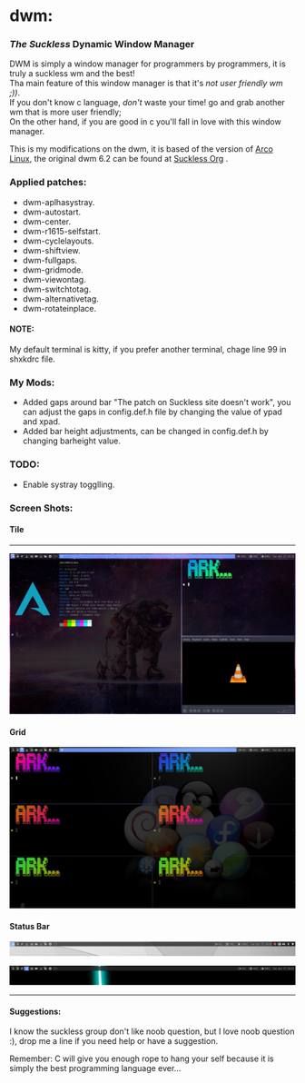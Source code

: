 # dwm:   

### _The Suckless_ Dynamic Window Manager  

DWM is simply a window manager for programmers by programmers, it is truly a suckless wm and the best!  
Tha main feature of this window manager is that it's _not user friendly wm ;))_.  
If you don't know c language, _don't_ waste your time! go and grab another wm that is more user friendly;  
On the other hand, if you are good in c you'll fall in love with this window manager.  

This is my modifications on the dwm, it is based of the version of [Arco Linux](https://arcolinux.com), the original dwm 6.2 can be found at [Suckless Org](https://dwm.suckless.org) .  

### Applied patches:
* dwm-aplhasystray.  
* dwm-autostart.  
* dwm-center.  
* dwm-r1615-selfstart.  
* dwm-cyclelayouts.  
* dwm-shiftview.  
* dwm-fullgaps.  
* dwm-gridmode.  
* dwm-viewontag.  
* dwm-switchtotag.
* dwm-alternativetag.  
* dwm-rotateinplace.  

#### NOTE:  
My default terminal is kitty, if you prefer another terminal, chage line 99 in shxkdrc file.
  
### My Mods:  
* Added gaps around bar "The patch on Suckless site doesn't work", you can adjust the gaps in config.def.h file by changing the value of ypad and xpad.  
* Added bar height adjustments, can be changed in config.def.h by changing barheight value.  

### TODO:  
* Enable systray togglling.  

  

### Screen Shots:
#### Tile
___
![tile](https://github.com/aokurdi/dwm/blob/master/screenshots/tile.jpg)    

#### Grid  
![grid](https://github.com/aokurdi/dwm/blob/master/screenshots/grid.jpg)  

#### Status Bar  

![grid](https://github.com/aokurdi/dwm/blob/master/screenshots/bar-with_systray.jpg)

![Without_systray](https://github.com/aokurdi/dwm/blob/master/screenshots/bar.jpg)

  

___

#### Suggestions:

I know the suckless group don't like noob question, but I love noob question :), drop me a line if you need help or have a suggestion.  

Remember: C will give you enough rope to hang your self because it is simply the best programming language ever...
